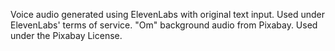 Voice audio generated using ElevenLabs with original text input. Used under ElevenLabs' terms of service.
"Om" background audio from Pixabay.
Used under the Pixabay License.
